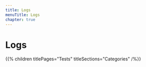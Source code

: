 ```yaml
---
title: Logs
menuTitle: Logs
chapter: true
---
```


# Logs

{{% children titlePages="Tests" titleSections="Categories" /%}}
